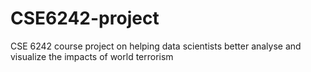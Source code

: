 # CSE6242-project

CSE 6242 course project on helping data scientists better analyse and visualize the impacts of world terrorism
